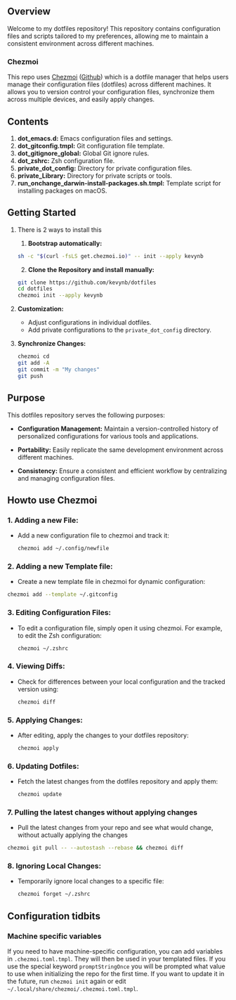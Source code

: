 ## Overview

Welcome to my dotfiles repository! This repository contains configuration files and scripts tailored to my preferences, allowing me to maintain a consistent environment across different machines.

### Chezmoi
This repo uses [Chezmoi](https://www.chezmoi.io) ([Github](https://github.com/twpayne/chezmoi)) which is a dotfile manager that helps users manage their configuration files (dotfiles) across different machines. It allows you to version control your configuration files, synchronize them across multiple devices, and easily apply changes.
 
## Contents

1. **dot_emacs.d:** Emacs configuration files and settings.
2. **dot_gitconfig.tmpl:** Git configuration file template.
3. **dot_gitignore_global:** Global Git ignore rules.
4. **dot_zshrc:** Zsh configuration file.
5. **private_dot_config:** Directory for private configuration files.
6. **private_Library:** Directory for private scripts or tools.
7. **run_onchange_darwin-install-packages.sh.tmpl:** Template script for installing packages on macOS.

## Getting Started

1. There is 2 ways to install this
    1. **Bootstrap automatically:**

    ```bash
    sh -c "$(curl -fsLS get.chezmoi.io)" -- init --apply kevynb
    ```
    2. **Clone the Repository and install manually:**

     ```bash
     git clone https://github.com/kevynb/dotfiles
     cd dotfiles
     chezmoi init --apply kevynb
     ```

2. **Customization:**
   - Adjust configurations in individual dotfiles.
   - Add private configurations to the `private_dot_config` directory.

3. **Synchronize Changes:**
   ```bash
   chezmoi cd
   git add -A
   git commit -m "My changes"
   git push
   ```

## Purpose

This dotfiles repository serves the following purposes:

- **Configuration Management:** Maintain a version-controlled history of personalized configurations for various tools and applications.
  
- **Portability:** Easily replicate the same development environment across different machines.

- **Consistency:** Ensure a consistent and efficient workflow by centralizing and managing configuration files.

## Howto use Chezmoi

### 1. **Adding a new File:**

 - Add a new configuration file to chezmoi and track it:
    ```bash
    chezmoi add ~/.config/newfile
    ```

### 2. **Adding a new Template file:**

 - Create a new template file in chezmoi for dynamic configuration:
 ```bash
 chezmoi add --template ~/.gitconfig
 ```

### 3. **Editing Configuration Files:**

- To edit a configuration file, simply open it using chezmoi. For example, to edit the Zsh configuration:
  ```bash
  chezmoi ~/.zshrc
  ```

### 4. **Viewing Diffs:**

- Check for differences between your local configuration and the tracked version using:
  ```bash
  chezmoi diff
  ```

### 5. **Applying Changes:**

- After editing, apply the changes to your dotfiles repository:
  ```bash
  chezmoi apply
  ```

### 6. **Updating Dotfiles:**

- Fetch the latest changes from the dotfiles repository and apply them:
  ```bash
  chezmoi update
  ```

### 7. **Pulling the latest changes without applying changes**
 - Pull the latest changes from your repo and see what would change, without actually applying the changes
 ```bash
 chezmoi git pull -- --autostash --rebase && chezmoi diff
 ```


### 8. **Ignoring Local Changes:**

- Temporarily ignore local changes to a specific file:
  ```bash
  chezmoi forget ~/.zshrc
  ```


## Configuration tidbits

### Machine specific variables

If you need to have machine-specific configuration, you can add variables in `.chezmoi.toml.tmpl`.
They will then be used in your templated files.
If you use the special keyword `promptStringOnce` you will be prompted what value to use when initializing the repo for the first time.
If you want to update it in the future, run `chezmoi init` again or edit `~/.local/share/chezmoi/.chezmoi.toml.tmpl`.
